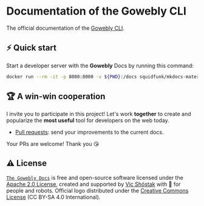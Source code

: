 # Documentation of the Gowebly CLI

The official documentation of the [Gowebly CLI][gowebly_url].

## ⚡️ Quick start

Start a developer server with the **Gowebly** Docs by running this command:

```bash
docker run --rm -it -p 8000:8000 -v ${PWD}:/docs squidfunk/mkdocs-material
```

## 🏆 A win-win cooperation

I invite you to participate in this project! Let's work **together** to create and popularize the **most useful** tool for developers on the web today.

- [Pull requests][repo_pull_request_url]: send your improvements to the current docs.

Your PRs are welcome! Thank you 😘

## ⚠️ License

[`The Gowebly Docs`][repo_url] is free and open-source software licensed under the [Apache 2.0 License][repo_license_url], created and supported by [Vic Shóstak][author_url] with 🩵 for people and robots. Official logo distributed under the [Creative Commons License][repo_cc_license_url] (CC BY-SA 4.0 International).

<!-- Repository links -->

[repo_url]: https://github.com/gowebly/docs
[repo_pull_request_url]: https://github.com/gowebly/docs/pulls
[repo_license_url]: https://github.com/gowebly/docs/blob/main/LICENSE
[repo_cc_license_url]: https://creativecommons.org/licenses/by-sa/4.0/

<!-- Author links -->

[author_url]: https://github.com/koddr

<!-- README links -->

[gowebly_url]: https://github.com/gowebly/gowebly
